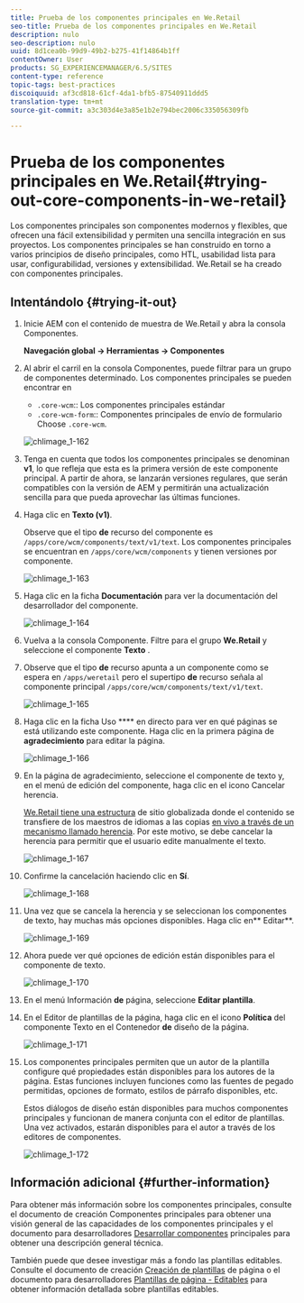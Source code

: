```yaml
---
title: Prueba de los componentes principales en We.Retail
seo-title: Prueba de los componentes principales en We.Retail
description: nulo
seo-description: nulo
uuid: 8d1cea0b-99d9-49b2-b275-41f14864b1ff
contentOwner: User
products: SG_EXPERIENCEMANAGER/6.5/SITES
content-type: reference
topic-tags: best-practices
discoiquuid: af3cd818-61cf-4da1-bfb5-87540911ddd5
translation-type: tm+mt
source-git-commit: a3c303d4e3a85e1b2e794bec2006c335056309fb

---
```



# Prueba de los componentes principales en We.Retail{#trying-out-core-components-in-we-retail}

Los componentes principales son componentes modernos y flexibles, que ofrecen una fácil extensibilidad y permiten una sencilla integración en sus proyectos. Los componentes principales se han construido en torno a varios principios de diseño principales, como HTL, usabilidad lista para usar, configurabilidad, versiones y extensibilidad. We.Retail se ha creado con componentes principales.

## Intentándolo {#trying-it-out}

1. Inicie AEM con el contenido de muestra de We.Retail y abra la consola [](/help/sites-authoring/default-components-console.md)Componentes.

   **Navegación global -> Herramientas -> Componentes**

1. Al abrir el carril en la consola Componentes, puede filtrar para un grupo de componentes determinado. Los componentes principales se pueden encontrar en

   * `.core-wcm`:: Los componentes principales estándar
   * `.core-wcm-form`:: Componentes principales de envío de formulario
   Choose `.core-wcm`.

   ![chlimage_1-162](assets/chlimage_1-162.png)

1. Tenga en cuenta que todos los componentes principales se denominan **v1**, lo que refleja que esta es la primera versión de este componente principal. A partir de ahora, se lanzarán versiones regulares, que serán compatibles con la versión de AEM y permitirán una actualización sencilla para que pueda aprovechar las últimas funciones.
1. Haga clic en **Texto (v1)**.

   Observe que el tipo **de** recurso del componente es `/apps/core/wcm/components/text/v1/text`. Los componentes principales se encuentran en `/apps/core/wcm/components` y tienen versiones por componente.

   ![chlimage_1-163](assets/chlimage_1-163.png)

1. Haga clic en la ficha **Documentación** para ver la documentación del desarrollador del componente.

   ![chlimage_1-164](assets/chlimage_1-164.png)

1. Vuelva a la consola Componente. Filtre para el grupo **We.Retail** y seleccione el componente **Texto** .
1. Observe que el tipo **de** recurso apunta a un componente como se espera en `/apps/weretail` pero el supertipo **de** recurso señala al componente principal `/apps/core/wcm/components/text/v1/text`.

   ![chlimage_1-165](assets/chlimage_1-165.png)

1. Haga clic en la ficha Uso **** en directo para ver en qué páginas se está utilizando este componente. Haga clic en la primera página de **agradecimiento** para editar la página.

   ![chlimage_1-166](assets/chlimage_1-166.png)

1. En la página de agradecimiento, seleccione el componente de texto y, en el menú de edición del componente, haga clic en el icono Cancelar herencia.

   [We.Retail tiene una estructura](/help/sites-developing/we-retail-globalized-site-structure.md) de sitio globalizada donde el contenido se transfiere de los maestros de idiomas a las copias [en vivo a través de un mecanismo llamado herencia](/help/sites-administering/msm.md). Por este motivo, se debe cancelar la herencia para permitir que el usuario edite manualmente el texto.

   ![chlimage_1-167](assets/chlimage_1-167.png)

1. Confirme la cancelación haciendo clic en **Sí**.

   ![chlimage_1-168](assets/chlimage_1-168.png)

1. Una vez que se cancela la herencia y se seleccionan los componentes de texto, hay muchas más opciones disponibles. Haga clic en** Editar**.

   ![chlimage_1-169](assets/chlimage_1-169.png)

1. Ahora puede ver qué opciones de edición están disponibles para el componente de texto.

   ![chlimage_1-170](assets/chlimage_1-170.png)

1. En el menú Información **de** página, seleccione **Editar plantilla**.
1. En el Editor de plantillas de la página, haga clic en el icono **Política** del componente Texto en el Contenedor **de** diseño de la página.

   ![chlimage_1-171](assets/chlimage_1-171.png)

1. Los componentes principales permiten que un autor de la plantilla configure qué propiedades están disponibles para los autores de la página. Estas funciones incluyen funciones como las fuentes de pegado permitidas, opciones de formato, estilos de párrafo disponibles, etc.

   Estos diálogos de diseño están disponibles para muchos componentes principales y funcionan de manera conjunta con el editor de plantillas. Una vez activados, estarán disponibles para el autor a través de los editores de componentes.

   ![chlimage_1-172](assets/chlimage_1-172.png)

## Información adicional {#further-information}

Para obtener más información sobre los componentes principales, consulte el documento de creación Componentes [](https://docs.adobe.com/content/help/en/experience-manager-core-components/using/introduction.html) principales para obtener una visión general de las capacidades de los componentes principales y el documento para desarrolladores [Desarrollar componentes](https://helpx.adobe.com/experience-manager/core-components/using/developing.html) principales para obtener una descripción general técnica.

También puede que desee investigar más a fondo las plantillas [](/help/sites-developing/we-retail-editable-templates.md)editables. Consulte el documento de creación [Creación de plantillas](/help/sites-authoring/templates.md) de página o el documento para desarrolladores [Plantillas de página - Editables](/help/sites-developing/page-templates-editable.md) para obtener información detallada sobre plantillas editables.
